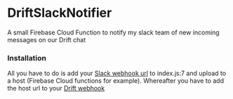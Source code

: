 # DriftSlackNotifier
A small Firebase Cloud Function to notify my slack team of new incoming messages on our Drift chat

### Installation
All you have to do is add your [Slack webhook url](https://api.slack.com/messaging/webhooks) to index.js:7
and upload to a host (Firebase Cloud functions for example). Whereafter you have to add the host url to your [Drift webhook](https://dev.drift.com)
